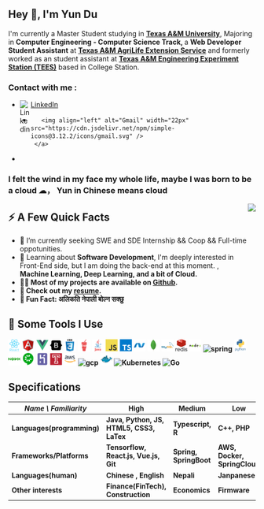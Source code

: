 <h2>Hey 👋, I'm Yun Du</h2>
<p>I'm currently a Master Student studying in <strong><a href="https://www.tamu.edu/">Texas A&M University</a></strong>, Majoring in <strong>Computer Engineering - Computer Science Track, </strong>a <strong>Web Developer Student Assistant</strong> at <strong><a href="https://agrilifeextension.tamu.edu/">Texas A&M AgriLife Extension Service</a></strong> and formerly worked as an student assistant at <strong><a href="https://tees.tamu.edu/">Texas A&M Engineering Experiment Station (TEES)</a></strong> based in College Station.</p>

<h3>Contact with me : </h3>

<ul>
  <li>
  <img align="left" alt="Linkedin" width="22px" src="https://cdn.jsdelivr.net/npm/simple-icons@3.12.2/icons/linkedin.svg" />
    <a href="https://www.linkedin.com/in/yun-fight-for-yourself/">LinkedIn</a>
  </li>
  
  <li>
    
       <img align="left" alt="Gmail" width="22px" src="https://cdn.jsdelivr.net/npm/simple-icons@3.12.2/icons/gmail.svg" />
     </a>
  </li>
  <li>
    
  </li>
</ul>


<h3>I felt the wind in my face my whole life, maybe I was born to be a cloud ☁， Yun in Chinese means cloud</h3>

<img src="https://github.com/YunDudali/YunDudali/blob/main/IMG_2287.JPG" align="right" height="275" />

<h2>⚡️ A Few Quick Facts</h2>
<ul>
<li>🔭 I’m currently seeking SWE and SDE Internship && Coop && Full-time oppotunities.</li>
<li>🧐 Learning about <strong>Software Development</strong>, I'm deeply interested in Front-End side, but I am doing the back-end at this moment. </strong>, <strong> Machine Learning, Deep Learning, and a bit of <strong>Cloud</strong>.</li>
<li>👨‍💻 Most of my projects are available on <a href="https://github.com/YunDudali">Github</a>.</li>
<li>📙 Check out my <a href="">resume</a>.</li>
<li>🎉 Fun Fact: अलिकति नेपाली बोल्न सक्छु</li>
</ul>

<h2>🚀 Some Tools I Use</h2>
<p align="left">
<img src="https://raw.githubusercontent.com/devicons/devicon/master/icons/react/react-original-wordmark.svg" alt="react" width="25" height="25" />
<img src="https://raw.githubusercontent.com/devicons/devicon/master/icons/angularjs/angularjs-original.svg" alt="angular-js" width="25" height="25" />
<img src="https://raw.githubusercontent.com/devicons/devicon/master/icons/vuejs/vuejs-original.svg" alt="vue" width="25" height="25" />
<img src="https://raw.githubusercontent.com/devicons/devicon/master/icons/bootstrap/bootstrap-plain.svg" alt="bootstrap" width="25" height="25" />
<img src="https://raw.githubusercontent.com/devicons/devicon/master/icons/css3/css3-original-wordmark.svg" alt="css3" width="25" height="25" />
<img src="https://raw.githubusercontent.com/devicons/devicon/master/icons/gulp/gulp-plain.svg" alt="gulp" width="25" height="25" />
<img src="https://raw.githubusercontent.com/devicons/devicon/master/icons/java/java-original-wordmark.svg" alt="java" width="25" height="25" />
<img src="https://raw.githubusercontent.com/devicons/devicon/master/icons/javascript/javascript-original.svg" alt="javascript" width="25" height="25" />
<img src="https://raw.githubusercontent.com/devicons/devicon/master/icons/typescript/typescript-original.svg" alt="typescript" width="25" height="25" />
<img src="https://raw.githubusercontent.com/devicons/devicon/master/icons/dot-net/dot-net-original.svg" alt=".NET" width="25" height="25" />
<img src="https://raw.githubusercontent.com/devicons/devicon/master/icons/mongodb/mongodb-original.svg" alt="mongodb" width="25" height="25" />
<img src="https://raw.githubusercontent.com/devicons/devicon/master/icons/mysql/mysql-original-wordmark.svg" alt="mysql" width="25" height="25" />
<img src="https://raw.githubusercontent.com/devicons/devicon/master/icons/redis/redis-original-wordmark.svg" alt="redis" width="25" height="25" />
<img src="https://raw.githubusercontent.com/devicons/devicon/master/icons/nodejs/nodejs-original-wordmark.svg" alt="nodejs" width="25" height="25" />
<img src="https://www.vectorlogo.zone/logos/springio/springio-icon.svg" alt="spring" width="25" height="25" />
<img src="https://raw.githubusercontent.com/devicons/devicon/master/icons/python/python-original-wordmark.svg" alt="python" width="25" height="25" />
<img src="https://raw.githubusercontent.com/devicons/devicon/master/icons/nginx/nginx-original.svg" alt="nginx" width="25" height="25" />
<img src="https://raw.githubusercontent.com/devicons/devicon/master/icons/cucumber/cucumber-plain.svg" alt="cucumber" width="25" height="25" />
<img src="https://raw.githubusercontent.com/devicons/devicon/master/icons/heroku/heroku-plain.svg" alt="heroku" width="25" height="25" />
<img src="https://raw.githubusercontent.com/devicons/devicon/master/icons/travis/travis-plain.svg" alt="travis" width="25" height="25" />
<img src="https://raw.githubusercontent.com/github/explore/80688e429a7d4ef2fca1e82350fe8e3517d3494d/topics/aws/aws.png" alt="aws" width="25" height="25" />
<img src="https://www.vectorlogo.zone/logos/google_cloud/google_cloud-icon.svg" alt="gcp" width="25" height="25" />
<img src="https://raw.githubusercontent.com/devicons/devicon/master/icons/docker/docker-original.svg" alt="Docker" width="25" height="25" />
<img src="https://www.vectorlogo.zone/logos/kubernetes/kubernetes-icon.svg" alt="Kubernetes" width="25" height="25" />
<img src="https://cdn.jsdelivr.net/gh/devicons/devicon/icons/go/go-original.svg" alt="Go" width="25" height="25" />
</p>

## Specifications
| *Name \ Familiarity* | High | Medium | Low |
| --------------- | --------------- | --------------- | ------------- |
| **Languages(programming)** | Java, Python, JS, HTML5, CSS3, LaTex | Typescript, R | C++, PHP |
| **Frameworks/Platforms** | Tensorflow, React.js, Vue.js, Git | Spring, SpringBoot  | AWS, Docker, SpringCloud |
| **Languages(human)** | Chinese , English | Nepali | Janpanese |
| **Other interests** | Finance(FinTech), Construction | Economics | Firmware |
